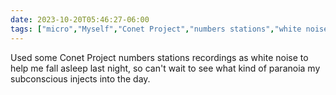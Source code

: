 ```yaml
---
date: 2023-10-20T05:46:27-06:00
tags: ["micro","Myself","Conet Project","numbers stations","white noise"]
---
```

Used some Conet Project numbers stations recordings as white noise to help me fall asleep last night, so can't wait to see what kind of paranoia my subconscious injects into the day.